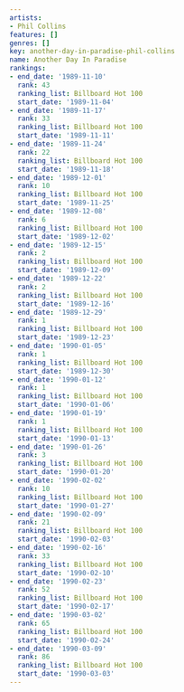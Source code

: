 ```yaml
---
artists:
- Phil Collins
features: []
genres: []
key: another-day-in-paradise-phil-collins
name: Another Day In Paradise
rankings:
- end_date: '1989-11-10'
  rank: 43
  ranking_list: Billboard Hot 100
  start_date: '1989-11-04'
- end_date: '1989-11-17'
  rank: 33
  ranking_list: Billboard Hot 100
  start_date: '1989-11-11'
- end_date: '1989-11-24'
  rank: 22
  ranking_list: Billboard Hot 100
  start_date: '1989-11-18'
- end_date: '1989-12-01'
  rank: 10
  ranking_list: Billboard Hot 100
  start_date: '1989-11-25'
- end_date: '1989-12-08'
  rank: 6
  ranking_list: Billboard Hot 100
  start_date: '1989-12-02'
- end_date: '1989-12-15'
  rank: 2
  ranking_list: Billboard Hot 100
  start_date: '1989-12-09'
- end_date: '1989-12-22'
  rank: 2
  ranking_list: Billboard Hot 100
  start_date: '1989-12-16'
- end_date: '1989-12-29'
  rank: 1
  ranking_list: Billboard Hot 100
  start_date: '1989-12-23'
- end_date: '1990-01-05'
  rank: 1
  ranking_list: Billboard Hot 100
  start_date: '1989-12-30'
- end_date: '1990-01-12'
  rank: 1
  ranking_list: Billboard Hot 100
  start_date: '1990-01-06'
- end_date: '1990-01-19'
  rank: 1
  ranking_list: Billboard Hot 100
  start_date: '1990-01-13'
- end_date: '1990-01-26'
  rank: 3
  ranking_list: Billboard Hot 100
  start_date: '1990-01-20'
- end_date: '1990-02-02'
  rank: 10
  ranking_list: Billboard Hot 100
  start_date: '1990-01-27'
- end_date: '1990-02-09'
  rank: 21
  ranking_list: Billboard Hot 100
  start_date: '1990-02-03'
- end_date: '1990-02-16'
  rank: 33
  ranking_list: Billboard Hot 100
  start_date: '1990-02-10'
- end_date: '1990-02-23'
  rank: 52
  ranking_list: Billboard Hot 100
  start_date: '1990-02-17'
- end_date: '1990-03-02'
  rank: 65
  ranking_list: Billboard Hot 100
  start_date: '1990-02-24'
- end_date: '1990-03-09'
  rank: 86
  ranking_list: Billboard Hot 100
  start_date: '1990-03-03'
---
```


